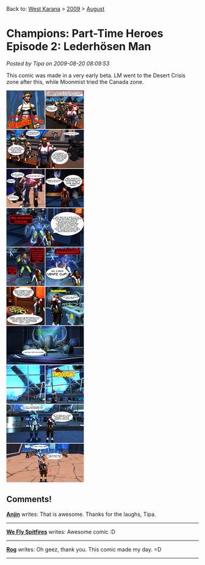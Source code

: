 Back to: [West Karana](/posts/westkarana.md) > [2009](/posts/2009/westkarana.md) > [August](./westkarana.md)
# Champions: Part-Time Heroes Episode 2: Lederhösen Man

*Posted by Tipa on 2009-08-20 08:09:53*

This comic was made in a very early beta. LM went to the Desert Crisis zone after this, while Moonmist tried the Canada zone.

![Lederhosen Man](../../../uploads/2009/08/champions2.jpg "Lederhosen Man")
## Comments!

**[Anjin](http://bulletpointsblog.blogspot.com)** writes: That is awesome. Thanks for the laughs, Tipa.

---

**[We Fly Spitfires](http://blog.weflyspitfires.com)** writes: Awesome comic :D

---

**[Rog](http://rog.gameslate.com/)** writes: Oh geez, thank you. This comic made my day. =D

---

